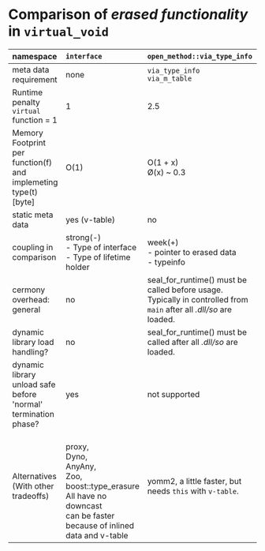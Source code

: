 # Comparison of *erased functionality* in ``virtual_void``  

| namespace                          | ``interface``   | ``open_method::via_type_info``                    | ``open_method::via_m_table``                                        |
|:-                                  |:-               |:-                                                |:-                                                                  |
| meta data requirement              | none            | ``via_type_info`` </br>``via_m_table``            | ``via_m_table``                                                    |
| Runtime penalty</br>``virtual`` function = 1 |  1              | 2.5                                              | 1.8                                                                 |
| Memory Footprint</br>per function(f) and implemeting type(t) [byte] | O(1)           | O(1 + x) </br> Ø(x) ~ 0.3                         | O( ``all domains`` + ``functions_in_domain``)</br> see bellow      |
| static meta data                   | yes (v-table)   | no                                               | yes (m-table)                                                      |
| coupling in comparison             | strong(-) </br>- Type of interface</br>- Type of lifetime holder  | week(+) </br>- pointer to erased data</br>- typeinfo | week(+) </br>- pointer to erased data</br>- pointer   | 
| cermony overhead: general          | no              | seal_for_runtime() must be called before usage.</br>Typically in controlled from ``main`` after all *.dll/so* are loaded. | no                                    |
| dynamic library load handling?     | no              | seal_for_runtime() must be called after all *.dll/so* are loaded.  | no                                                                 |
| dynamic library unload safe before 'normal' termination phase? | yes           | not supported                                     | yes.                                                                |
| Alternatives</br>(With other tradeoffs) | </br>proxy, </br>Dyno, </br>AnyAny, </br>Zoo, </br>boost::type_erasure</br>All have no downcast</br>can be faster because of inlined data and v-table | yomm2, a little faster, but needs ``this`` with ``v-table``.    | yomm2 ...                      |
